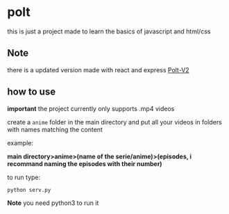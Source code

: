 # polt
this is just a project made to learn the basics of javascript and html/css

## Note
there is a updated version made with react and express [Polt-V2](https://github.com/magmagaming001/polt-v2)

## how to use
**important** the project currently only supports .mp4 videos 

create a `anime` folder in the main directory and
put all your videos in folders with names matching the content

example:

**main directory>anime>(name of the serie/anime)>(episodes, i recommand naming the episodes with their number)**

to run type:
```
python serv.py
```
**Note** you need python3 to run it
